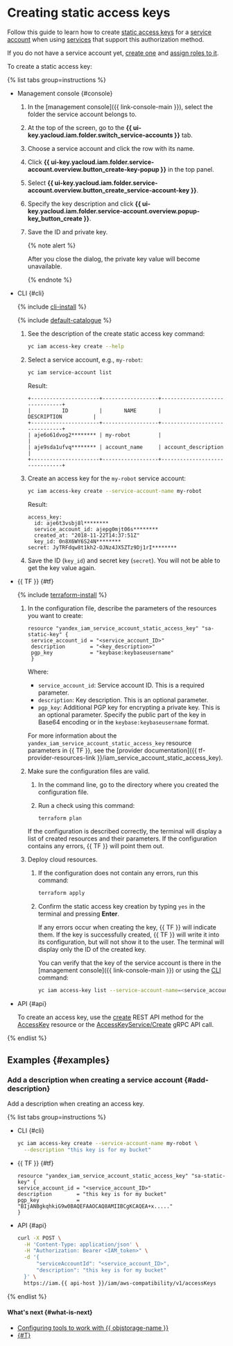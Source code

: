 # Creating static access keys

Follow this guide to learn how to create [static access keys](../../concepts/authorization/access-key.md) for a [service account](../../concepts/users/service-accounts.md) when using [services](../../concepts/authorization/access-key.md#supported-services) that support this authorization method.

If you do not have a service account yet, [create one](create.md) and [assign roles to it](assign-role-for-sa.md).

To create a static access key:

{% list tabs group=instructions %}

- Management console {#console}

   1. In the [management console]({{ link-console-main }}), select the folder the service account belongs to.
   1. At the top of the screen, go to the **{{ ui-key.yacloud.iam.folder.switch_service-accounts }}** tab.
   1. Choose a service account and click the row with its name.
   1. Click **{{ ui-key.yacloud.iam.folder.service-account.overview.button_create-key-popup }}** in the top panel.
   1. Select **{{ ui-key.yacloud.iam.folder.service-account.overview.button_create_service-account-key }}**.
   1. Specify the key description and click **{{ ui-key.yacloud.iam.folder.service-account.overview.popup-key_button_create }}**.
   1. Save the ID and private key.

      {% note alert %}

      After you close the dialog, the private key value will become unavailable.

      {% endnote %}

- CLI {#cli}

   {% include [cli-install](../../../_includes/cli-install.md) %}

   {% include [default-catalogue](../../../_includes/default-catalogue.md) %}

   1. See the description of the create static access key command:

      ```bash
      yc iam access-key create --help
      ```

   1. Select a service account, e.g., `my-robot`:

      ```bash
      yc iam service-account list
      ```

      Result:

      ```text
      +----------------------+------------------+-------------------------------+
      |          ID          |       NAME       |          DESCRIPTION          |
      +----------------------+------------------+-------------------------------+
      | aje6o61dvog2******** | my-robot         |                               |
      | aje9sda1ufvq******** | account_name     | account_description           |
      +----------------------+------------------+-------------------------------+
      ```
   1. Create an access key for the `my-robot` service account:

      ```bash
      yc iam access-key create --service-account-name my-robot
      ```

      Result:

      ```text
      access_key:
        id: aje6t3vsbj8l********
        service_account_id: ajepg0mjt06s********
        created_at: "2018-11-22T14:37:51Z"
        key_id: 0n8X6WY6S24N********
      secret: JyTRFdqw8t1kh2-OJNz4JX5ZTz9Dj1rI********
      ```

   1. Save the ID (`key_id`) and secret key (`secret`). You will not be able to get the key value again.

- {{ TF }} {#tf}

   {% include [terraform-install](../../../_includes/terraform-install.md) %}

   1. In the configuration file, describe the parameters of the resources you want to create:

      ```hcl
      resource "yandex_iam_service_account_static_access_key" "sa-static-key" {
       service_account_id = "<service_account_ID>"
       description        = "<key_description>"
       pgp_key            = "keybase:keybaseusername"
       }
      ```

      Where:

      * `service_account_id`: Service account ID. This is a required parameter.
      * `description`: Key description. This is an optional parameter.
      * `pgp_key`: Additional PGP key for encrypting a private key. This is an optional parameter. Specify the public part of the key in Base64 encoding or in the `keybase:keybaseusername` format.

      For more information about the `yandex_iam_service_account_static_access_key` resource parameters in {{ TF }}, see the [provider documentation]({{ tf-provider-resources-link }}/iam_service_account_static_access_key).

   1. Make sure the configuration files are valid.

      1. In the command line, go to the directory where you created the configuration file.
      1. Run a check using this command:

         ```bash
         terraform plan
         ```

      If the configuration is described correctly, the terminal will display a list of created resources and their parameters. If the configuration contains any errors, {{ TF }} will point them out.

   1. Deploy cloud resources.

      1. If the configuration does not contain any errors, run this command:

         ```bash
         terraform apply
         ```

      1. Confirm the static access key creation by typing `yes` in the terminal and pressing **Enter**.

         If any errors occur when creating the key, {{ TF }} will indicate them.
         If the key is successfully created, {{ TF }} will write it into its configuration, but will not show it to the user. The terminal will display only the ID of the created key.

         You can verify that the key of the service account is there in the [management console]({{ link-console-main }}) or using the [CLI](../../../cli/quickstart.md) command:

         ```bash
         yc iam access-key list --service-account-name=<service_account_name>
         ```

- API {#api}

   To create an access key, use the [create](../../api-ref/AccessKey/create.md) REST API method for the [AccessKey](../../api-ref/AccessKey/index.md) resource or the [AccessKeyService/Create](../../api-ref/grpc/access_key_service.md#Create) gRPC API call.

{% endlist %}

## Examples {#examples}

### Add a description when creating a service account {#add-description}

Add a description when creating an access key.

{% list tabs group=instructions %}

- CLI {#cli}

   ```bash
   yc iam access-key create --service-account-name my-robot \
     --description "this key is for my bucket"
   ```

- {{ TF }} {#tf}

   ```hcl
   resource "yandex_iam_service_account_static_access_key" "sa-static-key" {
   service_account_id = "<service_account_ID>"
   description        = "this key is for my bucket"
   pgp_key            = "BIjANBgkqhkiG9w0BAQEFAAOCAQ8AMIIBCgKCAQEA+x....."
   }
   ```

- API {#api}

   ```bash
   curl -X POST \
     -H 'Content-Type: application/json' \
     -H "Authorization: Bearer <IAM_token>" \
     -d '{
         "serviceAccountId": "<service_account_ID>",
         "description": "this key is for my bucket"
     }' \
     https://iam.{{ api-host }}/iam/aws-compatibility/v1/accessKeys
   ```

{% endlist %}

#### What's next {#what-is-next}

* [Configuring tools to work with {{ objstorage-name }}](../../../storage/tools/)
* [{#T}](assign-role-for-sa.md)
